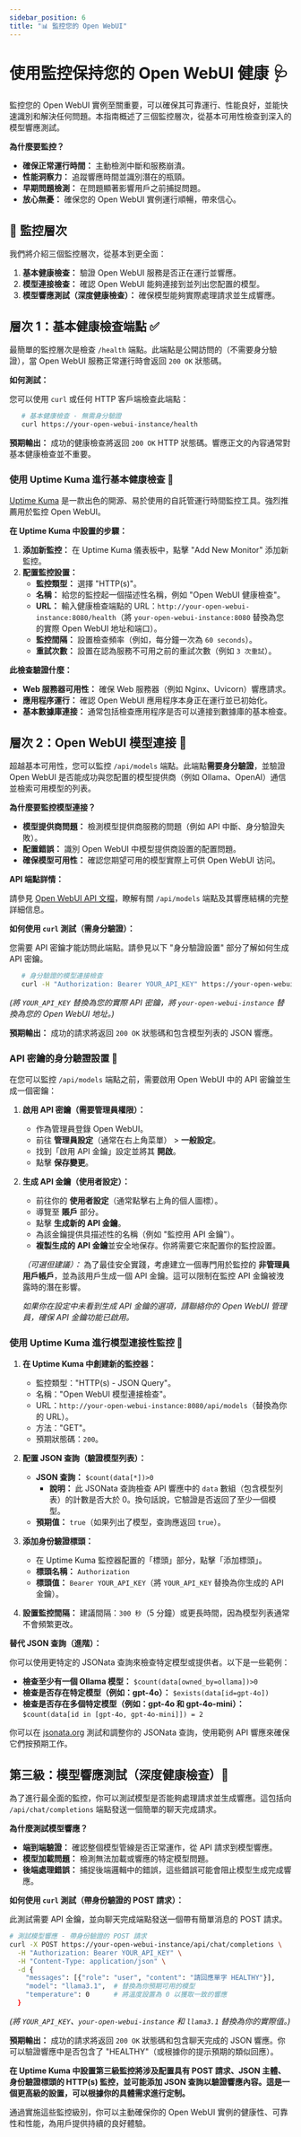 ```yaml
---
sidebar_position: 6
title: "📊 監控您的 Open WebUI"
---
```


# 使用監控保持您的 Open WebUI 健康 🩺

監控您的 Open WebUI 實例至關重要，可以確保其可靠運行、性能良好，並能快速識別和解決任何問題。本指南概述了三個監控層次，從基本可用性檢查到深入的模型響應測試。

**為什麼要監控？**

* **確保正常運行時間：** 主動檢測中斷和服務崩潰。
* **性能洞察力：** 追蹤響應時間並識別潛在的瓶頸。
* **早期問題檢測：** 在問題顯著影響用戶之前捕捉問題。
* **放心無憂：** 確保您的 Open WebUI 實例運行順暢，帶來信心。

## 🚦 監控層次

我們將介紹三個監控層次，從基本到更全面：

1. **基本健康檢查：** 驗證 Open WebUI 服務是否正在運行並響應。
2. **模型連接檢查：** 確認 Open WebUI 能夠連接到並列出您配置的模型。
3. **模型響應測試（深度健康檢查）：** 確保模型能夠實際處理請求並生成響應。

## 層次 1：基本健康檢查端點 ✅

最簡單的監控層次是檢查 `/health` 端點。此端點是公開訪問的（不需要身分驗證），當 Open WebUI 服務正常運行時會返回 `200 OK` 狀態碼。

**如何測試：**

您可以使用 `curl` 或任何 HTTP 客戶端檢查此端點：

```bash
   # 基本健康檢查 - 無需身分驗證
   curl https://your-open-webui-instance/health
```

**預期輸出：** 成功的健康檢查將返回 `200 OK` HTTP 狀態碼。響應正文的內容通常對基本健康檢查並不重要。

### 使用 Uptime Kuma 進行基本健康檢查 🐻

[Uptime Kuma](https://github.com/louislam/uptime-kuma) 是一款出色的開源、易於使用的自託管運行時間監控工具。強烈推薦用於監控 Open WebUI。

**在 Uptime Kuma 中設置的步驟：**

1. **添加新監控：** 在 Uptime Kuma 儀表板中，點擊 "Add New Monitor" 添加新監控。
2. **配置監控設置：**
   * **監控類型：** 選擇 "HTTP(s)"。
   * **名稱：** 給您的監控起一個描述性名稱，例如 "Open WebUI 健康檢查"。
   * **URL：** 輸入健康檢查端點的 URL：`http://your-open-webui-instance:8080/health`（將 `your-open-webui-instance:8080` 替換為您的實際 Open WebUI 地址和端口）。
   * **監控間隔：** 設置檢查頻率（例如，每分鐘一次為 `60 seconds`）。
   * **重試次數：** 設置在認為服務不可用之前的重試次數（例如 `3 次重試`）。

**此檢查驗證什麼：**

* **Web 服務器可用性：** 確保 Web 服務器（例如 Nginx、Uvicorn）響應請求。
* **應用程序運行：** 確認 Open WebUI 應用程序本身正在運行並已初始化。
* **基本數據庫連接：** 通常包括檢查應用程序是否可以連接到數據庫的基本檢查。

## 層次 2：Open WebUI 模型連接 🔗

超越基本可用性，您可以監控 `/api/models` 端點。此端點**需要身分驗證**，並驗證 Open WebUI 是否能成功與您配置的模型提供商（例如 Ollama、OpenAI）通信並檢索可用模型的列表。

**為什麼要監控模型連接？**

* **模型提供商問題：** 檢測模型提供商服務的問題（例如 API 中斷、身分驗證失敗）。
* **配置錯誤：** 識別 Open WebUI 中模型提供商設置的配置問題。
* **確保模型可用性：** 確認您期望可用的模型實際上可供 Open WebUI 访问。

**API 端點詳情：**

請參見 [Open WebUI API 文檔](https://docs.openwebui.com/getting-started/api-endpoints/#-retrieve-all-models)，瞭解有關 `/api/models` 端點及其響應結構的完整詳細信息。

**如何使用 `curl` 測試（需身分驗證）：**

您需要 API 密鑰才能訪問此端點。請參見以下 "身分驗證設置" 部分了解如何生成 API 密鑰。

```bash
   # 身分驗證的模型連接檢查
   curl -H "Authorization: Bearer YOUR_API_KEY" https://your-open-webui-instance/api/models
```

*(將 `YOUR_API_KEY` 替換為您的實際 API 密鑰，將 `your-open-webui-instance` 替換為您的 Open WebUI 地址。)*

**預期輸出：** 成功的請求將返回 `200 OK` 狀態碼和包含模型列表的 JSON 響應。

### API 密鑰的身分驗證設置 🔑

在您可以監控 `/api/models` 端點之前，需要啟用 Open WebUI 中的 API 密鑰並生成一個密鑰：

1. **啟用 API 密鑰（需要管理員權限）：**
   * 作為管理員登錄 Open WebUI。
   * 前往 **管理員設定**（通常在右上角菜單） > **一般設定**。
   * 找到「啟用 API 金鑰」設定並將其 **開啟**。
   * 點擊 **保存變更**。

2. **生成 API 金鑰（使用者設定）：**
   * 前往你的 **使用者設定**（通常點擊右上角的個人圖標）。
   * 導覽至 **賬戶** 部分。
   * 點擊 **生成新的 API 金鑰**。
   * 為該金鑰提供具描述性的名稱（例如 "監控用 API 金鑰"）。
   * **複製生成的 API 金鑰**並安全地保存。你將需要它來配置你的監控設置。

   *（可選但建議）：* 為了最佳安全實踐，考慮建立一個專門用於監控的 **非管理員用戶帳戶**，並為該用戶生成一個 API 金鑰。這可以限制在監控 API 金鑰被洩露時的潛在影響。

   *如果你在設定中未看到生成 API 金鑰的選項，請聯絡你的 Open WebUI 管理員，確保 API 金鑰功能已啟用。*

### 使用 Uptime Kuma 進行模型連接性監控 🐻

1. **在 Uptime Kuma 中創建新的監控器：**
   * 監控類型："HTTP(s) - JSON Query"。
   * 名稱："Open WebUI 模型連接檢查"。
   * URL：`http://your-open-webui-instance:8080/api/models`（替換為你的 URL）。
   * 方法："GET"。
   * 預期狀態碼：`200`。

2. **配置 JSON 查詢（驗證模型列表）：**
   * **JSON 查詢：** `$count(data[*])>0`
     * **說明：** 此 JSONata 查詢檢查 API 響應中的 `data` 數組（包含模型列表）的計數是否大於 0。換句話說，它驗證是否返回了至少一個模型。
   * **預期值：** `true`（如果列出了模型，查詢應返回 `true`）。

3. **添加身份驗證標頭：**
   * 在 Uptime Kuma 監控器配置的「標頭」部分，點擊「添加標頭」。
   * **標頭名稱：** `Authorization`
   * **標頭值：** `Bearer YOUR_API_KEY`（將 `YOUR_API_KEY` 替換為你生成的 API 金鑰）。

4. **設置監控間隔：** 建議間隔：`300 秒`（5 分鐘）或更長時間，因為模型列表通常不會頻繁更改。

**替代 JSON 查詢（進階）：**

你可以使用更特定的 JSONata 查詢來檢查特定模型或提供者。以下是一些範例：

* **檢查至少有一個 Ollama 模型：** `$count(data[owned_by=ollama])>0`
* **檢查是否存在特定模型（例如：gpt-4o）：** `$exists(data[id=gpt-4o])`
* **檢查是否存在多個特定模型（例如：gpt-4o 和 gpt-4o-mini）：** `$count(data[id in [gpt-4o, gpt-4o-mini]]) = 2`

你可以在 [jsonata.org](https://try.jsonata.org/) 測試和調整你的 JSONata 查詢，使用範例 API 響應來確保它們按預期工作。

## 第三級：模型響應測試（深度健康檢查）🤖

為了進行最全面的監控，你可以測試模型是否能夠處理請求並生成響應。這包括向 `/api/chat/completions` 端點發送一個簡單的聊天完成請求。

**為什麼測試模型響應？**

* **端到端驗證：** 確認整個模型管線是否正常運作，從 API 請求到模型響應。
* **模型加載問題：** 檢測無法加載或響應的特定模型問題。
* **後端處理錯誤：** 捕捉後端邏輯中的錯誤，這些錯誤可能會阻止模型生成完成響應。

**如何使用 `curl` 測試（帶身份驗證的 POST 請求）：**

此測試需要 API 金鑰，並向聊天完成端點發送一個帶有簡單消息的 POST 請求。

```bash
# 測試模型響應 - 帶身份驗證的 POST 請求
curl -X POST https://your-open-webui-instance/api/chat/completions \
  -H "Authorization: Bearer YOUR_API_KEY" \
  -H "Content-Type: application/json" \
  -d {
    "messages": [{"role": "user", "content": "請回應單字 HEALTHY"}],
    "model": "llama3.1",  # 替換為你預期可用的模型
    "temperature": 0      # 將溫度設置為 0 以獲取一致的響應
  }
```

*(將 `YOUR_API_KEY`、`your-open-webui-instance` 和 `llama3.1` 替換為你的實際值。)*

**預期輸出：** 成功的請求將返回 `200 OK` 狀態碼和包含聊天完成的 JSON 響應。你可以驗證響應中是否包含了 "HEALTHY"（或根據你的提示預期的類似回應）。

**在 Uptime Kuma 中設置第三級監控將涉及配置具有 POST 請求、JSON 主體、身份驗證標頭的 HTTP(s) 監控，並可能添加 JSON 查詢以驗證響應內容。這是一個更高級的設置，可以根據你的具體需求進行定制。**

通過實施這些監控級別，你可以主動確保你的 Open WebUI 實例的健康性、可靠性和性能，為用戶提供持續的良好體驗。
